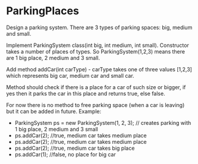 # ParkingPlaces

Design a parking system. There are 3 types of parking spaces: big, medium and small.

Implement ParkingSystem class(int big, int medium, int small). Constructor takes a number of places of types. So ParkingSystem(1,2,3) means there are 1 big place, 2 medium and 3 small.

Add method addCar(int carType) - carType takes one of three values [1,2,3] which represents big car, medium car and small car.

Method should check if there is a place for a car of such size or bigger, if yes then it parks the car in this place and returns true, else false.

For now there is no method to free parking space (when a car is leaving) but it can be added in future.
Example:
* ParkingSystem ps = new ParkingSystem(1, 2, 3); // creates parking with 1 big place, 2 medium and 3 small
* ps.addCar(2); //true, medium car takes medium place
* ps.addCar(2); //true, medium car takes medium place
* ps.addCar(2); //true, medium car takes big place
* ps.addCar(1); //false, no place for big car
